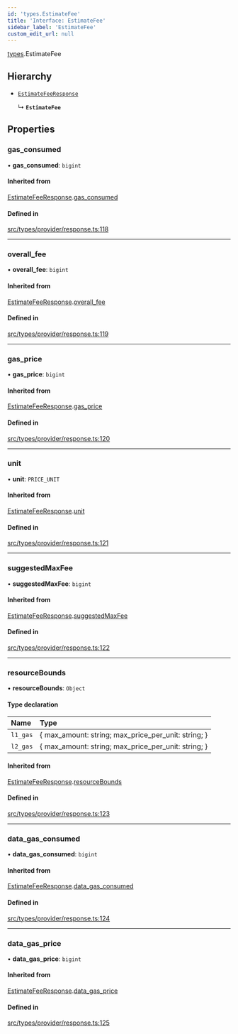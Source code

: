 ```yaml
---
id: 'types.EstimateFee'
title: 'Interface: EstimateFee'
sidebar_label: 'EstimateFee'
custom_edit_url: null
---
```


[types](../namespaces/types.md).EstimateFee

## Hierarchy

- [`EstimateFeeResponse`](types.EstimateFeeResponse.md)

  ↳ **`EstimateFee`**

## Properties

### gas_consumed

• **gas_consumed**: `bigint`

#### Inherited from

[EstimateFeeResponse](types.EstimateFeeResponse.md).[gas_consumed](types.EstimateFeeResponse.md#gas_consumed)

#### Defined in

[src/types/provider/response.ts:118](https://github.com/starknet-io/starknet.js/blob/v6.23.1/src/types/provider/response.ts#L118)

---

### overall_fee

• **overall_fee**: `bigint`

#### Inherited from

[EstimateFeeResponse](types.EstimateFeeResponse.md).[overall_fee](types.EstimateFeeResponse.md#overall_fee)

#### Defined in

[src/types/provider/response.ts:119](https://github.com/starknet-io/starknet.js/blob/v6.23.1/src/types/provider/response.ts#L119)

---

### gas_price

• **gas_price**: `bigint`

#### Inherited from

[EstimateFeeResponse](types.EstimateFeeResponse.md).[gas_price](types.EstimateFeeResponse.md#gas_price)

#### Defined in

[src/types/provider/response.ts:120](https://github.com/starknet-io/starknet.js/blob/v6.23.1/src/types/provider/response.ts#L120)

---

### unit

• **unit**: `PRICE_UNIT`

#### Inherited from

[EstimateFeeResponse](types.EstimateFeeResponse.md).[unit](types.EstimateFeeResponse.md#unit)

#### Defined in

[src/types/provider/response.ts:121](https://github.com/starknet-io/starknet.js/blob/v6.23.1/src/types/provider/response.ts#L121)

---

### suggestedMaxFee

• **suggestedMaxFee**: `bigint`

#### Inherited from

[EstimateFeeResponse](types.EstimateFeeResponse.md).[suggestedMaxFee](types.EstimateFeeResponse.md#suggestedmaxfee)

#### Defined in

[src/types/provider/response.ts:122](https://github.com/starknet-io/starknet.js/blob/v6.23.1/src/types/provider/response.ts#L122)

---

### resourceBounds

• **resourceBounds**: `Object`

#### Type declaration

| Name     | Type                                                 |
| :------- | :--------------------------------------------------- |
| `l1_gas` | \{ max_amount: string; max_price_per_unit: string; } |
| `l2_gas` | \{ max_amount: string; max_price_per_unit: string; } |

#### Inherited from

[EstimateFeeResponse](types.EstimateFeeResponse.md).[resourceBounds](types.EstimateFeeResponse.md#resourcebounds)

#### Defined in

[src/types/provider/response.ts:123](https://github.com/starknet-io/starknet.js/blob/v6.23.1/src/types/provider/response.ts#L123)

---

### data_gas_consumed

• **data_gas_consumed**: `bigint`

#### Inherited from

[EstimateFeeResponse](types.EstimateFeeResponse.md).[data_gas_consumed](types.EstimateFeeResponse.md#data_gas_consumed)

#### Defined in

[src/types/provider/response.ts:124](https://github.com/starknet-io/starknet.js/blob/v6.23.1/src/types/provider/response.ts#L124)

---

### data_gas_price

• **data_gas_price**: `bigint`

#### Inherited from

[EstimateFeeResponse](types.EstimateFeeResponse.md).[data_gas_price](types.EstimateFeeResponse.md#data_gas_price)

#### Defined in

[src/types/provider/response.ts:125](https://github.com/starknet-io/starknet.js/blob/v6.23.1/src/types/provider/response.ts#L125)
